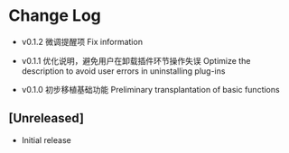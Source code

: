 # Change Log

 - v0.1.2
    微调提醒项
    Fix information

 - v0.1.1
    优化说明，避免用户在卸载插件环节操作失误
    Optimize the description to avoid user errors in uninstalling plug-ins

 - v0.1.0
    初步移植基础功能
    Preliminary transplantation of basic functions

## [Unreleased]

- Initial release